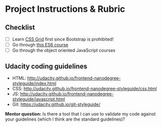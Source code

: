# Project Instructions & Rubric

## Checklist

- [ ] Learn [CSS Grid](https://courses.wesbos.com/account) first since Bootstrap is prohibited!
- [ ] Go through [this ES6 course](https://courses.wesbos.com/account)
- [ ] Go through the object oriented JavaScript courses

## Udacity coding guidelines

- HTML: http://udacity.github.io/frontend-nanodegree-styleguide/index.html
- CSS: http://udacity.github.io/frontend-nanodegree-styleguide/css.html
- JS: http://udacity.github.io/frontend-nanodegree-styleguide/javascript.html
- Git: https://udacity.github.io/git-styleguide/

**Mentor question:** Is there a tool that I can use to validate my code against your guidelines (which I think are the standard guidelines)?
